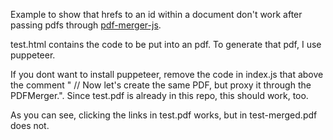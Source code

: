 Example to show that hrefs to an id within a document don't work after passing pdfs through [pdf-merger-js](https://github.com/nbesli/pdf-merger-js).

test.html contains the code to be put into an pdf. To generate that pdf, I use puppeteer.

If you dont want to install puppeteer, remove the code in index.js that above the comment " // Now let's create the same PDF, but proxy it through the PDFMerger.". Since test.pdf is already in this repo, this should work, too.

As you can see, clicking the links in test.pdf works, but in test-merged.pdf does not.